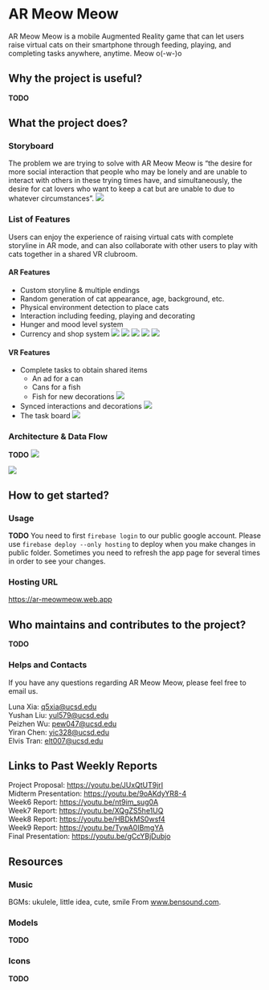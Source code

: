 # AR Meow Meow
AR Meow Meow is a mobile Augmented Reality game that can let users raise virtual cats on their smartphone through feeding, playing, and completing tasks anywhere, anytime. Meow o(-w-)o

## Why the project is useful?
**TODO**

## What the project does?
### Storyboard
The problem we are trying to solve with AR Meow Meow is “the desire for more social interaction that people who may be lonely and are unable to interact with others in these trying times have, and simultaneously, the desire for cat lovers who want to keep a cat but are unable to due to whatever circumstances”.
![](https://github.com/WeibelLab-Teaching/CSE_218_118_Fa20_Team_M/blob/main/images/storyboard.png?raw=true)

### List of Features
Users can enjoy the experience of raising virtual cats with complete storyline in AR mode, and can also collaborate with other users to play with cats together in a shared VR clubroom.

#### AR Features
- Custom storyline & multiple endings
- Random generation of cat appearance, age, background, etc.
- Physical environment detection to place cats
- Interaction including feeding, playing and decorating
- Hunger and mood level system
- Currency and shop system
![](https://github.com/WeibelLab-Teaching/CSE_218_118_Fa20_Team_M/blob/main/images/ar_background.jpeg?raw=true)
![](https://github.com/WeibelLab-Teaching/CSE_218_118_Fa20_Team_M/blob/main/images/ar_start_dialogue.jpeg?raw=true)
![](https://github.com/WeibelLab-Teaching/CSE_218_118_Fa20_Team_M/blob/main/images/ar_feed.png?raw=true)
![](https://github.com/WeibelLab-Teaching/CSE_218_118_Fa20_Team_M/blob/main/images/ar_shop.png?raw=true)
![](https://github.com/WeibelLab-Teaching/CSE_218_118_Fa20_Team_M/blob/main/images/ar_end_dialogue.jpeg?raw=true)

#### VR Features
- Complete tasks to obtain shared items
  - An ad for a can
  - Cans for a fish
  - Fish for new decorations 
![](https://github.com/WeibelLab-Teaching/CSE_218_118_Fa20_Team_M/blob/main/images/vr_overview.png?raw=true)
- Synced interactions and decorations
![](https://github.com/WeibelLab-Teaching/CSE_218_118_Fa20_Team_M/blob/main/images/vr_sync.png?raw=true)
- The task board
![](https://github.com/WeibelLab-Teaching/CSE_218_118_Fa20_Team_M/blob/main/images/vr_taskboard.png?raw=true)

### Architecture & Data Flow
**TODO**
![](https://github.com/WeibelLab-Teaching/CSE_218_118_Fa20_Team_M/blob/main/images/ar_workflow.png?raw=true)

![](https://github.com/WeibelLab-Teaching/CSE_218_118_Fa20_Team_M/blob/main/images/vr_workflow.png?raw=true)

## How to get started?

### Usage
**TODO**
You need to first `firebase login` to our public google account.
Please use `firebase deploy --only hosting` to deploy when you make changes in
public folder. Sometimes you need to refresh the app page for several times in
order to see your changes.

### Hosting URL
https://ar-meowmeow.web.app

## Who maintains and contributes to the project?
**TODO**

### Helps and Contacts
If you have any questions regarding AR Meow Meow, please feel free to email us.

Luna Xia: q5xia@ucsd.edu \
Yushan Liu: yul579@ucsd.edu \
Peizhen Wu: pew047@ucsd.edu \
Yiran Chen: yic328@ucsd.edu \
Elvis Tran: elt007@ucsd.edu

## Links to Past Weekly Reports
Project Proposal: https://youtu.be/JUxQtUT9jrI \
Midterm Presentation: https://youtu.be/9oAKdyYR8-4 \
Week6 Report: https://youtu.be/nt9im_sug0A \
Week7 Report: https://youtu.be/XQgZS5he1UQ \
Week8 Report: https://youtu.be/HBDkMS0wsf4 \
Week9 Report: https://youtu.be/TywA0IBmgYA \
Final Presentation: https://youtu.be/gCcYBjDubjo

## Resources
### Music
BGMs: ukulele, little idea, cute, smile From www.bensound.com.

### Models
**TODO**

### Icons
**TODO**